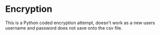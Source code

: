 # Encryption
This is a Python coded encryption attempt, doesn't work as a new users username and password does not save onto the csv file.
